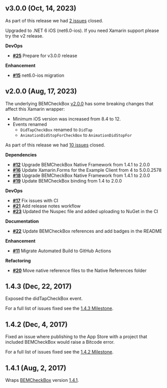 ## v3.0.0 (Oct, 14, 2023)


As part of this release we had [2 issues](https://github.com/saturdaymp/XPlugins.iOS.BEMCheckBox/milestone/4?closed=1) closed.

Upgraded to .NET 6 iOS (net6.0-ios).  If you need Xamarin support please try the v2 release.

__DevOps__

- [__#25__](https://github.com/saturdaymp/XPlugins.iOS.BEMCheckBox/pull/25) Prepare for v3.0.0 release

__Enhancement__

- [__#15__](https://github.com/saturdaymp/XPlugins.iOS.BEMCheckBox/issues/15) net6.0-ios migration

## v2.0.0 (Aug, 17, 2023)


The underlying BEMCheckBox [v2.0.0](https://github.com/saturdaymp/BEMCheckBox/releases/tag/v2.0.0) has some breaking changes that affect this Xamarin wrapper:

- Minimum iOS version was increased from 8.4 to 12.
- Events renamed
  -  `DidTapCheckBox` renamed to `DidTap`
  - `AnimationDidStopForCheckBox` to `AnimationDidStopFor`


As part of this release we had [10 issues](https://github.com/saturdaymp/XPlugins.iOS.BEMCheckBox/milestone/3?closed=1) closed.



__Dependencies__

- [__#12__](https://github.com/saturdaymp/XPlugins.iOS.BEMCheckBox/issues/12) Upgrade BEMCheckBox Native Framework from 1.4.1 to 2.0.0
- [__#16__](https://github.com/saturdaymp/XPlugins.iOS.BEMCheckBox/pull/16) Update Xamarin.Forms for the Example Client from 4 to 5.0.0.2578
- [__#18__](https://github.com/saturdaymp/XPlugins.iOS.BEMCheckBox/pull/18) Upgrade BEMCheckBox Native Framework from 1.4.1 to 2.0.0
- [__#19__](https://github.com/saturdaymp/XPlugins.iOS.BEMCheckBox/pull/19) Update BEMCheckBox binding from 1.4 to 2.0.0

__DevOps__

- [__#17__](https://github.com/saturdaymp/XPlugins.iOS.BEMCheckBox/pull/17) Fix issues with CI
- [__#21__](https://github.com/saturdaymp/XPlugins.iOS.BEMCheckBox/pull/21) Add release notes workflow
- [__#23__](https://github.com/saturdaymp/XPlugins.iOS.BEMCheckBox/pull/23) Updated the Nuspec file and added uploading to NuGet in the CI

__Documentation__

- [__#22__](https://github.com/saturdaymp/XPlugins.iOS.BEMCheckBox/pull/22) Update BEMCheckBox references and add badges in the README

__Enhancement__

- [__#11__](https://github.com/saturdaymp/XPlugins.iOS.BEMCheckBox/issues/11) Migrate Automated Build to GitHub Actions

__Refactoring__

- [__#20__](https://github.com/saturdaymp/XPlugins.iOS.BEMCheckBox/pull/20) Move native reference files to the Native References folder

## 1.4.3 (Dec, 22, 2017)


Exposed the didTapCheckBox event.

For a full list of issues fixed see the [1.4.3 Milestone](https://github.com/saturdaymp/XPlugins.iOS.BEMCheckBox/milestone/2).
## 1.4.2 (Dec, 4, 2017)


Fixed an issue where publishing to the App Store with a project that included BEMCheckBox would raise a Bitcode error.

For a full list of issues fixed see the [1.4.2 Milestone](https://github.com/saturdaymp/XPlugins.iOS.BEMCheckBox/milestone/1).
## 1.4.1 (Aug, 2, 2017)


Wraps [BEMCheckBox](https://github.com/Boris-Em/BEMCheckBox) version [1.4.1](https://github.com/Boris-Em/BEMCheckBox/releases/tag/1.4.1).
